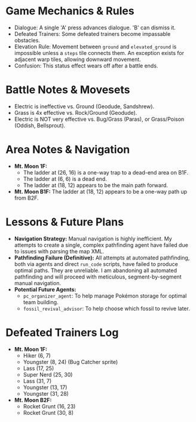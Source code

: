 # Game Mechanics & Rules
- Dialogue: A single 'A' press advances dialogue. 'B' can dismiss it.
- Defeated Trainers: Some defeated trainers become impassable obstacles.
- Elevation Rule: Movement between `ground` and `elevated_ground` is impossible unless a `steps` tile connects them. An exception exists for adjacent warp tiles, allowing downward movement.
- Confusion: This status effect wears off after a battle ends.

# Battle Notes & Movesets
- Electric is ineffective vs. Ground (Geodude, Sandshrew).
- Grass is 4x effective vs. Rock/Ground (Geodude).
- Electric is NOT very effective vs. Bug/Grass (Paras), or Grass/Poison (Oddish, Bellsprout).

# Area Notes & Navigation
- **Mt. Moon 1F:**
  - The ladder at (26, 16) is a one-way trap to a dead-end area on B1F.
  - The ladder at (6, 6) is a dead end.
  - The ladder at (18, 12) appears to be the main path forward.
- **Mt. Moon B1F:** The ladder at (18, 12) appears to be a one-way path up from B2F.

# Lessons & Future Plans
- **Navigation Strategy:** Manual navigation is highly inefficient. My attempts to create a single, complex pathfinding agent have failed due to issues with parsing the map XML.
- **Pathfinding Failure (Definitive):** All attempts at automated pathfinding, both via agents and direct `run_code` scripts, have failed to produce optimal paths. They are unreliable. I am abandoning all automated pathfinding and will proceed with meticulous, segment-by-segment manual navigation.
- **Potential Future Agents:**
  - `pc_organizer_agent`: To help manage Pokémon storage for optimal team building.
  - `fossil_revival_advisor`: To help choose which fossil to revive later.

# Defeated Trainers Log
- **Mt. Moon 1F:**
  - Hiker (6, 7)
  - Youngster (8, 24) (Bug Catcher sprite)
  - Lass (17, 25)
  - Super Nerd (25, 30)
  - Lass (31, 7)
  - Youngster (13, 17)
  - Youngster (31, 28)
- **Mt. Moon B2F:**
  - Rocket Grunt (16, 23)
  - Rocket Grunt (30, 8)